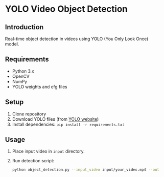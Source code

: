 # YOLO Video Object Detection

## Introduction

Real-time object detection in videos using YOLO (You Only Look Once) model.

## Requirements

- Python 3.x
- OpenCV
- NumPy
- YOLO weights and cfg files

## Setup

1. Clone repository
2. Download YOLO files (from [YOLO website](https://pjreddie.com/darknet/yolo/))
3. Install dependencies: `pip install -r requirements.txt`

## Usage

1. Place input video in `input` directory.
2. Run detection script:

   ```bash
   python object_detection.py --input_video input/your_video.mp4 --output_video output/output_video.mp4
